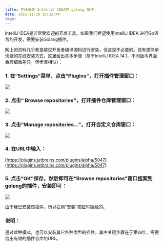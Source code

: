 ```yaml
---
title: 在线安装 IntelliJ IDEA的 golang 插件
date: 2015-11-10 10:32:44
tags:
---
```

IntelliJ IDEA是非常受欢迎的开发工具，如果我们希望使用IntelliJ IDEA 进行Go语言的开发，需要安装Golang插件。

网上的资料几乎都是建议开发者编译源码进行安装，但这是不必要的。还有更简单快捷的在线安装方式，这里给出基本步骤（基于IntelliJ IDEA 14.1，不同版本界面会有细微差异，但步骤相似）：

### 1\. 在“Settings”菜单，点击“Plugins”，打开插件管理窗口：

![](http://static.oschina.net/uploads/space/2015/1110/233741_0ECH_2261820.jpg)

### 2\. 点击“ Browse repositories”，打开插件仓库管理窗口：

![](http://static.oschina.net/uploads/space/2015/1110/233854_lonU_2261820.png)

### 3\. 点击“Manage repositories...”，打开自定义仓库窗口：

![](http://static.oschina.net/uploads/space/2015/1110/234443_zdmc_2261820.png)

### 4\. 在URL中输入：

[https://plugins.jetbrains.com/plugins/alpha/5047](https://plugins.jetbrains.com/plugins/alpha/5047)

### 5\. 点击“OK”保存，然后即可在“Browse repositories”窗口搜索到golang的插件，安装即可：

![](http://static.oschina.net/uploads/space/2015/1110/234836_JsTL_2261820.png)

由于我已安装该插件，所以右侧“安装”按钮时隐藏的。

### 说明：

通过此种模式，也可以安装其它各种类型的插件，其中关键步骤在于第四步，需要给出有效的插件仓库的URL。
